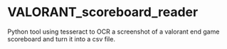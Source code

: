 # VALORANT_scoreboard_reader
Python tool using tesseract to OCR a screenshot of a valorant end game scoreboard and turn it into a csv file.
